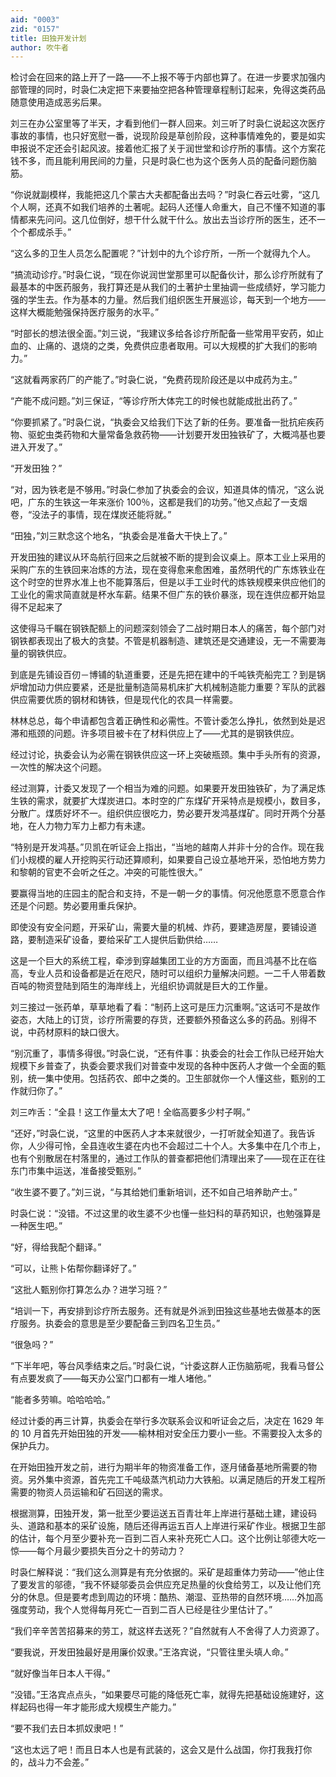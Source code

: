```yaml
---
aid: "0003"
zid: "0157"
title: 田独开发计划
author: 吹牛者
---
```


检讨会在回来的路上开了一路——不上报不等于内部也算了。在进一步要求加强内部管理的同时，时袅仁决定把下来要抽空把各种管理章程制订起来，免得这类药品随意使用造成恶劣后果。

刘三在办公室里等了半天，才看到他们一群人回来。刘三听了时袅仁说起这次医疗事故的事情，也只好宽慰一番，说现阶段是草创阶段，这种事情难免的，要是如实申报说不定还会引起风波。接着他汇报了关于润世堂和诊疗所的事情。这个方案花钱不多，而且能利用民间的力量，只是时袅仁也为这个医务人员的配备问题伤脑筋。

“你说就副模样，我能把这几个蒙古大夫都配备出去吗？”时袅仁吞云吐雾，“这几个人啊，还真不如我们培养的土著呢。起码人还懂人命重大，自己不懂不知道的事情都来先问问。这几位倒好，想干什么就干什么。放出去当诊疗所的医生，还不一个个都成杀手。”

“这么多的卫生人员怎么配置呢？”计划中的九个诊疗所，一所一个就得九个人。

“搞流动诊疗。”时袅仁说，“现在你说润世堂那里可以配备伙计，那么诊疗所就有了最基本的中医药服务，我打算还是从我们的土著护士里抽调一些成绩好，学习能力强的学生去。作为基本的力量。然后我们组织医生开展巡诊，每天到一个地方——这样大概能勉强保持医疗服务的水平。”

“时部长的想法很全面。”刘三说，“我建议多给各诊疗所配备一些常用平安药，如止血的、止痛的、退烧的之类，免费供应患者取用。可以大规模的扩大我们的影响力。”

“这就看两家药厂的产能了。”时袅仁说，“免费药现阶段还是以中成药为主。”

“产能不成问题。”刘三保证，“等诊疗所大体完工的时候也就能成批出药了。”

“你要抓紧了。”时袅仁说，“执委会又给我们下达了新的任务。要准备一批抗疟疾药物、驱蛇虫类药物和大量常备急救药物——计划要开发田独铁矿了，大概鸿基也要进入开发了。”

“开发田独？”

“对，因为铁老是不够用。”时袅仁参加了执委会的会议，知道具体的情况，“这么说吧，广东的生铁这一年来涨价 100％，这都是我们的功劳。”他又点起了一支烟卷，“没法子的事情，现在煤炭还能将就。”

“田独，”刘三默念这个地名，“执委会是准备大干快上了。”

开发田独的建议从环岛航行回来之后就被不断的提到会议桌上。原本工业上采用的采购广东的生铁回来冶炼的方法，现在变得愈来愈困难，虽然明代的广东炼铁业在这个时空的世界水准上也不能算落后，但是以手工业时代的炼铁规模来供应他们的工业化的需求简直就是杯水车薪。结果不但广东的铁价暴涨，现在连供应都开始显得不足起来了

这使得马千瞩在钢铁配额上的问题深刻领会了二战时期日本人的痛苦，每个部门对钢铁都表现出了极大的贪婪。不管是机器制造、建筑还是交通建设，无一不需要海量的钢铁供应。

到底是先铺设百仞－博铺的轨道重要，还是先把在建中的千吨铁壳船完工？到是锅炉增加动力供应要紧，还是批量制造简易机床扩大机械制造能力重要？军队的武器供应需要优质的钢材和铸铁，但是现代化的农具一样需要。

林林总总，每个申请都包含着正确性和必需性。不管计委怎么挣扎，依然到处是迟滞和瓶颈的问题。许多项目被卡在了材料供应上了——尤其的是钢铁供应。

经过讨论，执委会认为必需在钢铁供应这一环上突破瓶颈。集中手头所有的资源，一次性的解决这个问题。

经过测算，计委又发现了一个相当为难的问题。如果要开发田独铁矿，为了满足炼生铁的需求，就要扩大煤炭进口。本时空的广东煤矿开采特点是规模小，数目多，分散广。煤质好坏不一。组织供应很吃力，势必要开发鸿基煤矿。同时开两个分基地，在人力物力军力上都力有未逮。

“特别是开发鸿基。”贝凯在听证会上指出，“当地的越南人并非十分的合作。现在我们小规模的雇人开挖购买行动还算顺利，如果要自己设立基地开采，恐怕地方势力和黎朝的官吏不会听之任之。冲突的可能性很大。”

要赢得当地的庄园主的配合和支持，不是一朝一夕的事情。何况他愿意不愿意合作还是个问题。势必要用重兵保护。

即使没有安全问题，开采矿山，需要大量的机械、炸药，要建造房屋，要铺设道路，要制造采矿设备，要给采矿工人提供后勤供给……

这是一个巨大的系统工程，牵涉到穿越集团工业的方方面面，而且鸿基不比在临高，专业人员和设备都是近在咫尺，随时可以组织力量解决问题。一二千人带着数百吨的物资登陆到陌生的海岸线上，光组织协调就是巨大的工作量。

刘三接过一张药单，草草地看了看：“制药上这可是压力沉重啊。”这话可不是故作姿态，大陆上的订货，诊疗所需要的存货，还要额外预备这么多的药品。别得不说，中药材原料的缺口很大。

“别沉重了，事情多得很。”时袅仁说，“还有件事：执委会的社会工作队已经开始大规模下乡普查了，执委会要求我们对普查中发现的各种中医药人才做一个全面的甄别，统一集中使用。包括药农、郎中之类的。卫生部就你一个人懂这些，甄别的工作就归你了。”

刘三咋舌：“全县！这工作量太大了吧！全临高要多少村子啊。”

“还好，”时袅仁说，“这里的中医药人才本来就很少，一打听就全知道了。我告诉你，人少得可怜，全县连收生婆在内也不会超过二十个人。大多集中在几个市上，也有个别散居在村落里的，通过工作队的普查都把他们清理出来了——现在正在往东门市集中运送，准备接受甄别。”

“收生婆不要了。”刘三说，“与其给她们重新培训，还不如自己培养助产士。”

时袅仁说：“没错。不过这里的收生婆不少也懂一些妇科的草药知识，也勉强算是一种医生吧。”

“好，得给我配个翻译。”

“可以，让熊卜佑帮你翻译好了。”

“这批人甄别你打算怎么办？进学习班？”

“培训一下，再安排到诊疗所去服务。还有就是外派到田独这些基地去做基本的医疗服务。执委会的意思是至少要配备三到四名卫生员。”

“很急吗？”

“下半年吧，等台风季结束之后。”时袅仁说，“计委这群人正伤脑筋呢，我看马督公有点要发疯了——每天办公室门口都有一堆人堵他。”

“能者多劳嘛。哈哈哈哈。”

经过计委的再三计算，执委会在举行多次联系会议和听证会之后，决定在 1629 年的 10 月首先开始田独的开发——榆林相对安全压力要小一些。不需要投入太多的保护兵力。

在开始田独开发之前，进行为期半年的物资准备工作，逐月储备基地所需要的物资。另外集中资源，首先完工千吨级蒸汽机动力大铁船。以满足随后的开发工程所需要的物资人员运输和矿石回送的需求。

根据测算，田独开发，第一批至少要运送五百青壮年上岸进行基础土建，建设码头、道路和基本的采矿设施，随后还得再运五百人上岸进行采矿作业。根据卫生部的估计，每个月至少要补充一百到二百人来补充死亡人口。这个比例让邬德大吃一惊——每个月最少要损失百分之十的劳动力？

时袅仁解释说：“我们这么测算是有充分依据的。采矿是超重体力劳动——”他止住了要发言的邬德，“我不怀疑邬委员会供应充足热量的伙食给劳工，以及让他们充分的休息。但是要考虑到周边的环境：酷热、潮湿、亚热带的自然环境……外加高强度劳动，我个人觉得每月死亡一百到二百人已经是往少里估计了。”

“我们辛辛苦苦招募来的劳工，就这样去送死？”自然就有人不舍得了人力资源了。

“要我说，开发田独最好是用廉价奴隶。”王洛宾说，“只管往里头填人命。”

“就好像当年日本人干得。”

“没错。”王洛宾点点头，“如果要尽可能的降低死亡率，就得先把基础设施建好，这样起码也得一年才能形成大规模生产能力。”

“要不我们去日本抓奴隶吧！”

“这也太远了吧！而且日本人也是有武装的，这会又是什么战国，你打我我打你的，战斗力不会差。”
